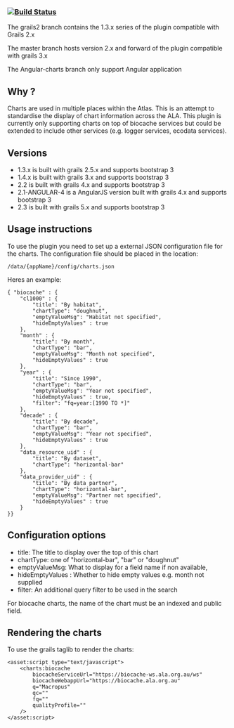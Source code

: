 ###    [![Build Status](https://travis-ci.org/AtlasOfLivingAustralia/ala-charts-plugin.svg?branch=master)](https://travis-ci.org/AtlasOfLivingAustralia/ala-charts-plugin)

The grails2 branch contains the 1.3.x series of the plugin compatible with Grails 2.x

The master branch hosts version 2.x and forward of the plugin compatible with grails 3.x

The Angular-charts branch only support Angular application


## Why ?

Charts are used in multiple places within the Atlas.
This is an attempt to standardise the display of chart information
across the ALA. This plugin is currently only supporting charts
on top of biocache services but could be extended to include other
services (e.g. logger services, ecodata services).

## Versions

* 1.3.x is built with grails 2.5.x and supports bootstrap 3
* 1.4.x is built with grails 3.x and supports bootstrap 3
* 2.2 is built with grails 4.x and supports bootstrap 3
* 2.1-ANGULAR-4 is a AngularJS version built with grails 4.x and supports bootstrap 3
* 2.3 is built with grails 5.x and supports bootstrap 3

## Usage instructions

To use the plugin you need to set up a external JSON configuration file for the charts.
The configuration file should be placed in the location:

```
/data/{appName}/config/charts.json
```

Heres an example:

```
{ "biocache" : {
    "cl1000" : {
        "title": "By habitat",
        "chartType": "doughnut",
        "emptyValueMsg": "Habitat not specified",
        "hideEmptyValues" : true
    },
    "month" : {
        "title": "By month",
        "chartType": "bar",
        "emptyValueMsg": "Month not specified",
        "hideEmptyValues" : true
    },
    "year" : {
        "title": "Since 1990",
        "chartType": "bar",
        "emptyValueMsg": "Year not specified",
        "hideEmptyValues" : true,
        "filter": "fq=year:[1990 TO *]"
    },
    "decade" : {
        "title": "By decade",
        "chartType": "bar",
        "emptyValueMsg": "Year not specified",
        "hideEmptyValues" : true
    },
    "data_resource_uid" : {
        "title": "By dataset",
        "chartType": "horizontal-bar"
    },
    "data_provider_uid" : {
        "title": "By data partner",
        "chartType": "horizontal-bar",
        "emptyValueMsg": "Partner not specified",
        "hideEmptyValues" : true
    }
}}
```

## Configuration options

* title: The title to display over the top of this chart
* chartType: one of "horizontal-bar", "bar" or "doughnut"
* emptyValueMsg: What to display for a field name if non available,
* hideEmptyValues : Whether to hide empty values e.g. month not supplied
* filter: An additional query filter to be used in the search

For biocache charts, the name of the chart must be an indexed and public field.

## Rendering the charts

To use the grails taglib to render the charts:

```
<asset:script type="text/javascript">
    <charts:biocache
        biocacheServiceUrl="https://biocache-ws.ala.org.au/ws"
        biocacheWebappUrl="https://biocache.ala.org.au"
        q="Macropus"
        qc=""
        fq=""
        qualityProfile="" 
    />    
</asset:script>

```
